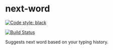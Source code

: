 # next-word

[![Code style: black](https://img.shields.io/badge/code%20style-black-000000.svg)](https://github.com/psf/black)

[![Build Status](https://app.travis-ci.com/dheepakg/next-word.svg?branch=main)](https://app.travis-ci.com/dheepakg/next-word)

Suggests next word based on your typing history.
